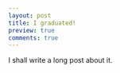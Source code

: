 ```yaml
---
layout: post
title: I graduated!
preview: true
comments: true
---
```


I shall write a long post about it. 

<!--more-->
